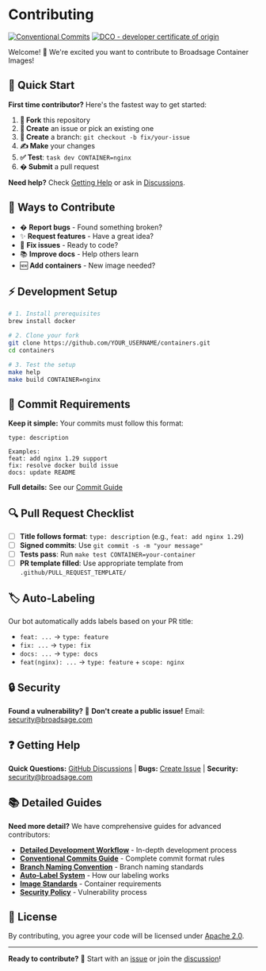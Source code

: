 <!--
SPDX-FileCopyri4. **✍️ Make** your changes
5. **✅ Test**: `make dev CONTAINER=nginx`
6. **📝 Submit** a pull requestText: Copyright (c) 2025 Broadsage <opensource@broadsage.com>

SPDX-License-Identifier: Apache-2.0
-->

# Contributing

[![Conventional Commits](https://img.shields.io/badge/Conventional%20Commits-1.0.0-%23FE5196?style=flat&logo=conventionalcommits&logoColor=white)](https://conventionalcommits.org)
[![DCO - developer certificate of origin](https://img.shields.io/badge/DCO-Developer%20Certificate%20of%20Origin-lightyellow?style=flat)](https://developercertificate.org/)

Welcome! 👋 We're excited you want to contribute to Broadsage Container Images!

## 🚀 Quick Start

**First time contributor?** Here's the fastest way to get started:

1. **🍴 Fork** this repository
2. **📝 Create** an issue or pick an existing one
3. **🌿 Create** a branch: `git checkout -b fix/your-issue`
4. **✍️ Make** your changes
5. **✅ Test**: `task dev CONTAINER=nginx`
6. **� Submit** a pull request

**Need help?** Check [Getting Help](#-getting-help) or ask in [Discussions](../../discussions).

## 🎯 Ways to Contribute

- � **Report bugs** - Found something broken?
- ✨ **Request features** - Have a great idea?
- 🔧 **Fix issues** - Ready to code?
- 📚 **Improve docs** - Help others learn
- 🆕 **Add containers** - New image needed?

## ⚡ Development Setup

```bash
# 1. Install prerequisites
brew install docker

# 2. Clone your fork
git clone https://github.com/YOUR_USERNAME/containers.git
cd containers

# 3. Test the setup
make help
make build CONTAINER=nginx
```

## 📝 Commit Requirements

**Keep it simple:** Your commits must follow this format:

```text
type: description

Examples:
feat: add nginx 1.29 support
fix: resolve docker build issue
docs: update README
```

**Full details:** See our [Commit Guide](docs/conventional-commits.md)

## 🔍 Pull Request Checklist

- [ ] **Title follows format**: `type: description` (e.g., `feat: add nginx 1.29`)
- [ ] **Signed commits**: Use `git commit -s -m "your message"`
- [ ] **Tests pass**: Run `make test CONTAINER=your-container`
- [ ] **PR template filled**: Use appropriate template from `.github/PULL_REQUEST_TEMPLATE/`

## 🏷️ Auto-Labeling

Our bot automatically adds labels based on your PR title:

- `feat: ...` → `type: feature`
- `fix: ...` → `type: fix`
- `docs: ...` → `type: docs`
- `feat(nginx): ...` → `type: feature` + `scope: nginx`

## 🔒 Security

**Found a vulnerability?** 🚨 **Don't create a public issue!**
Email: [security@broadsage.com](mailto:security@broadsage.com)

## ❓ Getting Help

**Quick Questions:** [GitHub Discussions](../../discussions) | **Bugs:** [Create Issue](../../issues/new) | **Security:** [security@broadsage.com](mailto:security@broadsage.com)

## 📚 Detailed Guides

**Need more detail?** We have comprehensive guides for advanced contributors:

- **[Detailed Development Workflow](docs/contributing-detailed.md)** - In-depth development process
- **[Conventional Commits Guide](docs/conventional-commits.md)** - Complete commit format rules
- **[Branch Naming Convention](docs/branch-naming.md)** - Branch naming standards  
- **[Auto-Label System](docs/auto-label-system.md)** - How our labeling works
- **[Image Standards](docs/image-standards.md)** - Container requirements
- **[Security Policy](SECURITY.md)** - Vulnerability process

## 📄 License

By contributing, you agree your code will be licensed under [Apache 2.0](LICENSE).

---

**Ready to contribute?** 🚀 Start with an [issue](../../issues) or join the [discussion](../../discussions)!
